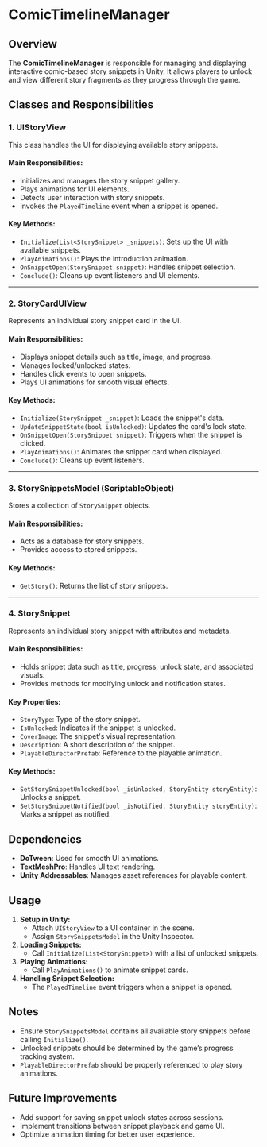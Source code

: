 # ComicTimelineManager

## Overview
The **ComicTimelineManager** is responsible for managing and displaying interactive comic-based story snippets in Unity. It allows players to unlock and view different story fragments as they progress through the game.

## Classes and Responsibilities

### 1. **UIStoryView**
This class handles the UI for displaying available story snippets.

#### **Main Responsibilities:**
- Initializes and manages the story snippet gallery.
- Plays animations for UI elements.
- Detects user interaction with story snippets.
- Invokes the `PlayedTimeline` event when a snippet is opened.

#### **Key Methods:**
- `Initialize(List<StorySnippet> _snippets)`: Sets up the UI with available snippets.
- `PlayAnimations()`: Plays the introduction animation.
- `OnSnippetOpen(StorySnippet snippet)`: Handles snippet selection.
- `Conclude()`: Cleans up event listeners and UI elements.

---

### 2. **StoryCardUIView**
Represents an individual story snippet card in the UI.

#### **Main Responsibilities:**
- Displays snippet details such as title, image, and progress.
- Manages locked/unlocked states.
- Handles click events to open snippets.
- Plays UI animations for smooth visual effects.

#### **Key Methods:**
- `Initialize(StorySnippet _snippet)`: Loads the snippet's data.
- `UpdateSnippetState(bool isUnlocked)`: Updates the card's lock state.
- `OnSnippetOpen(StorySnippet snippet)`: Triggers when the snippet is clicked.
- `PlayAnimations()`: Animates the snippet card when displayed.
- `Conclude()`: Cleans up event listeners.

---

### 3. **StorySnippetsModel (ScriptableObject)**
Stores a collection of `StorySnippet` objects.

#### **Main Responsibilities:**
- Acts as a database for story snippets.
- Provides access to stored snippets.

#### **Key Methods:**
- `GetStory()`: Returns the list of story snippets.

---

### 4. **StorySnippet**
Represents an individual story snippet with attributes and metadata.

#### **Main Responsibilities:**
- Holds snippet data such as title, progress, unlock state, and associated visuals.
- Provides methods for modifying unlock and notification states.

#### **Key Properties:**
- `StoryType`: Type of the story snippet.
- `IsUnlocked`: Indicates if the snippet is unlocked.
- `CoverImage`: The snippet's visual representation.
- `Description`: A short description of the snippet.
- `PlayableDirectorPrefab`: Reference to the playable animation.

#### **Key Methods:**
- `SetStorySnippetUnlocked(bool _isUnlocked, StoryEntity storyEntity)`: Unlocks a snippet.
- `SetStorySnippetNotified(bool _isNotified, StoryEntity storyEntity)`: Marks a snippet as notified.

## Dependencies
- **DoTween**: Used for smooth UI animations.
- **TextMeshPro**: Handles UI text rendering.
- **Unity Addressables**: Manages asset references for playable content.

## Usage
1. **Setup in Unity:**
   - Attach `UIStoryView` to a UI container in the scene.
   - Assign `StorySnippetsModel` in the Unity Inspector.
2. **Loading Snippets:**
   - Call `Initialize(List<StorySnippet>)` with a list of unlocked snippets.
3. **Playing Animations:**
   - Call `PlayAnimations()` to animate snippet cards.
4. **Handling Snippet Selection:**
   - The `PlayedTimeline` event triggers when a snippet is opened.

## Notes
- Ensure `StorySnippetsModel` contains all available story snippets before calling `Initialize()`.
- Unlocked snippets should be determined by the game’s progress tracking system.
- `PlayableDirectorPrefab` should be properly referenced to play story animations.

## Future Improvements
- Add support for saving snippet unlock states across sessions.
- Implement transitions between snippet playback and game UI.
- Optimize animation timing for better user experience.

